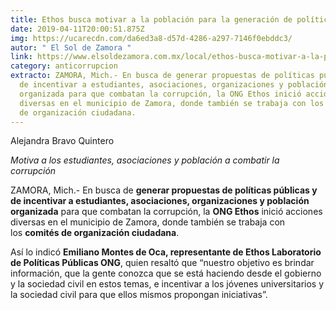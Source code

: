 ```yaml
---
title: Ethos busca motivar a la población para la generación de políticas públicas
date: 2019-04-11T20:00:51.875Z
img: https://ucarecdn.com/da6ed3a8-d57d-4286-a297-7146f0ebddc3/
autor: " El Sol de Zamora "
link: https://www.elsoldezamora.com.mx/local/ethos-busca-motivar-a-la-poblacion-para-la-generacion-de-politicas-publicas-3309585.html
category: anticorrupcion
extracto: ZAMORA, Mich.- En busca de generar propuestas de políticas públicas y
  de incentivar a estudiantes, asociaciones, organizaciones y población
  organizada para que combatan la corrupción, la ONG Ethos inició acciones
  diversas en el municipio de Zamora, donde también se trabaja con los comités
  de organización ciudadana.
---
```

Alejandra Bravo Quintero

*Motiva a los estudiantes, asociaciones y población a combatir la corrupción*

ZAMORA, Mich.- En busca de **generar propuestas de políticas públicas y de incentivar a estudiantes, asociaciones, organizaciones y población organizada** para que combatan la corrupción, la **ONG Ethos** inició acciones diversas en el municipio de Zamora, donde también se trabaja con los **comités de organización ciudadana**.

Así lo indicó **Emiliano Montes de Oca, representante de Ethos Laboratorio de Políticas Públicas ONG**, quien resaltó que “nuestro objetivo es brindar información, que la gente conozca que se está haciendo desde el gobierno y la sociedad civil en estos temas, e incentivar a los jóvenes universitarios y la sociedad civil para que ellos mismos propongan iniciativas”.
